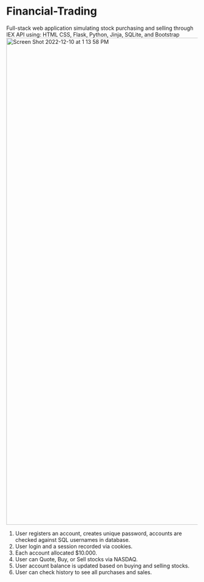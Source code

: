 # Financial-Trading
Full-stack web application simulating stock purchasing and selling through IEX API using: HTML CSS, Flask, Python, Jinja, SQLite, and Bootstrap
<img width="1280" alt="Screen Shot 2022-12-10 at 1 13 58 PM" src="https://user-images.githubusercontent.com/105305546/206869911-f0907c09-5708-450f-95f9-a5ef28fd8e89.png">

1. User registers an account, creates unique password, accounts are checked against SQL usernames in database.
2. User login and a session recorded via cookies.
3. Each account allocated $10.000.
4. User can Quote, Buy, or Sell stocks via NASDAQ.
5. User account balance is updated based on buying and selling stocks.
6. User can check history to see all purchases and sales.
